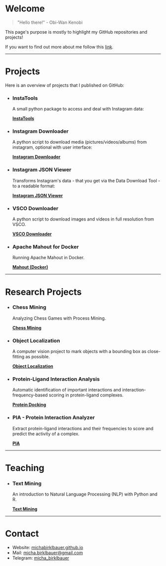 # Welcome

> "Hello there!"
> \- Obi-Wan Kenobi

This page's purpose is mostly to highlight my GitHub repositories and projects!

If you want to find out more about me follow this [link](https://michabirklbauer.github.io).

*****

# Projects

Here is an overview of projects that I published on GitHub:
  
- ### InstaTools

  A small python package to access and deal with Instagram data:

  [**InstaTools**](https://michabirklbauer.github.io/instatools/)

- ### Instagram Downloader

  A python script to download media (pictures/videos/albums) from instagram, optional with user interface:

  [**Instagram Downloader**](https://michabirklbauer.github.io/instagram_downloader/)

- ### Instagram JSON Viewer

  Transforms Instagram's data - that you get via the Data Download Tool - to a readable format:

  [**Instagram JSON Viewer**](https://michabirklbauer.github.io/instagram_json_viewer/)
  
- ### VSCO Downloader

  A python script to download images and videos in full resolution from VSCO.

  [**VSCO Downloader**](https://michabirklbauer.github.io/vsco_downloader/)
  
- ### Apache Mahout for Docker

  Running Apache Mahout in Docker.
  
  [**Mahout (Docker)**](https://github.com/michabirklbauer/mahout_docker/)
  
*****
  
# Research Projects

- ### Chess Mining

  Analyzing Chess Games with Process Mining.
  
  [**Chess Mining**](https://github.com/michabirklbauer/chess_mining/)
  
- ### Object Localization

  A computer vision project to mark objects with a bounding box as close-fitting as possible.
  
  [**Object Localization**](https://github.com/michabirklbauer/object_localisation/)
  
- ### Protein-Ligand Interaction Analysis
  
  Automatic identification of important interactions and interaction-frequency-based scoring in protein-ligand complexes.
  
  [**Protein Docking**](https://github.com/michabirklbauer/protein_docking)
  
- ### PIA - Protein Interaction Analyzer

  Extract protein-ligand interactions and their frequencies to score and predict the activity of a complex.
  
  [**PIA**](https://github.com/michabirklbauer/PIA)
  
*****

# Teaching

- ### Text Mining
  
  An introduction to Natural Language Processing (NLP) with Python and R.
  
  [**Text Mining**](https://github.com/michabirklbauer/hgb_dse_text_mining)

*****

# Contact

- Website: [michabirklbauer.github.io](https://michabirklbauer.github.io/)
- Mail: [micha.birklbauer@gmail.com](mailto:micha.birklbauer@gmail.com)
- Telegram: [micha_birklbauer](https://t.me/micha_birklbauer)

